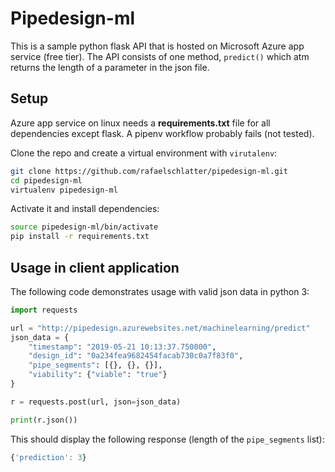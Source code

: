 # Pipedesign-ml

This is a sample python flask API that is hosted on Microsoft Azure app service (free tier). The API consists of one method, `predict()` which atm returns the length of a parameter in the json file.

## Setup
Azure app service on linux needs a **requirements.txt** file for all dependencies except flask. A pipenv workflow probably fails (not tested).

Clone the repo and create a virtual environment with `virutalenv`:
````bash
git clone https://github.com/rafaelschlatter/pipedesign-ml.git
cd pipedesign-ml
virtualenv pipedesign-ml
````

Activate it and install dependencies:
````bash
source pipedesign-ml/bin/activate
pip install -r requirements.txt
````

## Usage in client application
The following code demonstrates usage with valid json data in python 3:

````python
import requests

url = "http://pipedesign.azurewebsites.net/machinelearning/predict"
json_data = {
    "timestamp": "2019-05-21 10:13:37.750000",
    "design_id": "0a234fea9682454facab730c0a7f83f0",
    "pipe_segments": [{}, {}, {}],
    "viability": {"viable": "true"}
}

r = requests.post(url, json=json_data)

print(r.json())
````

This should display the following response (length of the `pipe_segments` list):
````javascript
{'prediction': 3}
````
